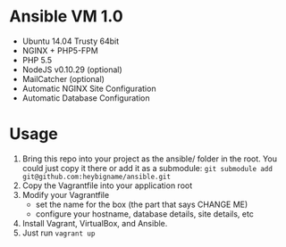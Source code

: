 Ansible VM 1.0
==============

- Ubuntu 14.04 Trusty 64bit
- NGINX + PHP5-FPM
- PHP 5.5
- NodeJS v0.10.29 (optional)
- MailCatcher (optional)
- Automatic NGINX Site Configuration
- Automatic Database Configuration

# Usage

1. Bring this repo into your project as the ansible/ folder in the root. You could just copy it there or add it as a submodule: `git submodule add git@github.com:heybigname/ansible.git`
2. Copy the Vagrantfile into your application root
3. Modify your Vagrantfile
    - set the name for the box (the part that says CHANGE ME)
    - configure your hostname, database details, site details, etc
4. Install Vagrant, VirtualBox, and Ansible.
5. Just run `vagrant up`
